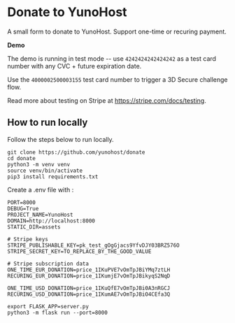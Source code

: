 # Donate to YunoHost

A small form to donate to YunoHost. Support one-time or recuring payment.

**Demo**

The demo is running in test mode -- use `4242424242424242` as a test card number with any CVC + future expiration date.

Use the `4000002500003155` test card number to trigger a 3D Secure challenge flow.

Read more about testing on Stripe at https://stripe.com/docs/testing.

## How to run locally

Follow the steps below to run locally.

```
git clone https://github.com/yunohost/donate
cd donate
python3 -m venv venv
source venv/bin/activate
pip3 install requirements.txt
```

Create a .env file with :
```
PORT=8000
DEBUG=True
PROJECT_NAME=YunoHost
DOMAIN=http://localhost:8000
STATIC_DIR=assets

# Stripe keys
STRIPE_PUBLISHABLE_KEY=pk_test_gOgGjacs9YfvDJY03BRZ576O
STRIPE_SECRET_KEY=TO_REPLACE_BY_THE_GOOD_VALUE

# Stripe subscription data
ONE_TIME_EUR_DONATION=price_1IKuPVE7vOmTpJBiYMq7ztLH
RECURING_EUR_DONATION=price_1IKumjE7vOmTpJBikyqS2NqD

ONE_TIME_USD_DONATION=price_1IKuQfE7vOmTpJBi0A3nRGCJ
RECURING_USD_DONATION=price_1IKumAE7vOmTpJBiO4CEfa3Q
```

```
export FLASK_APP=server.py
python3 -m flask run --port=8000
```
